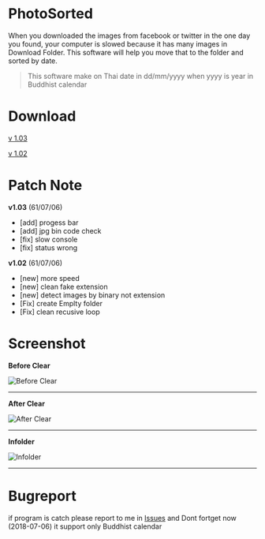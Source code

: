 # PhotoSorted  
When you downloaded the images from facebook or twitter in the one day you found, 
your computer is slowed because it has many images in Download Folder. 
This software will help you move that to the folder and sorted by date.


> This software make on Thai date in dd/mm/yyyy when yyyy is year in
> Buddhist calendar

# Download
[v 1.03](https://github.com/kandation/photoSorted/blob/master/binary/photoSorted_v1.03.exe)

[v 1.02](https://github.com/kandation/photoSorted/blob/master/binary/photoSorted_v1.02.exe)


# Patch Note
**v1.03** (61/07/06)
- [add] progess bar 
- [add] jpg bin code check
- [fix] slow console
- [fix] status wrong

**v1.02** (61/07/06)
- [new] more speed
- [new] clean fake extension
- [new] detect images by binary not extension
- [Fix] create Emplty folder
- [Fix] clean recusive loop

# Screenshot

**Before Clear**

![Before Clear](https://raw.githubusercontent.com/kandation/photoSorted/master/screenshort/ss01.png)
_____________________________________________

**After Clear**

![After Clear](https://raw.githubusercontent.com/kandation/photoSorted/master/screenshort/ss02.png)
_____________________________________________

**Infolder**

![Infolder](https://raw.githubusercontent.com/kandation/photoSorted/master/screenshort/ss03.png)
_____________________________________________

# Bugreport 
if program is catch please report to me in [Issues](https://github.com/kandation/photoSorted/issues)
and Dont fortget now (2018-07-06) it support only Buddhist calendar







